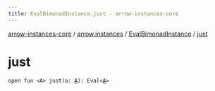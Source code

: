 ```yaml
---
title: EvalBimonadInstance.just - arrow-instances-core
---
```


[arrow-instances-core](../../index.html) / [arrow.instances](../index.html) / [EvalBimonadInstance](index.html) / [just](./just.html)

# just

`open fun <A> just(a: `[`A`](just.html#A)`): Eval<`[`A`](just.html#A)`>`
